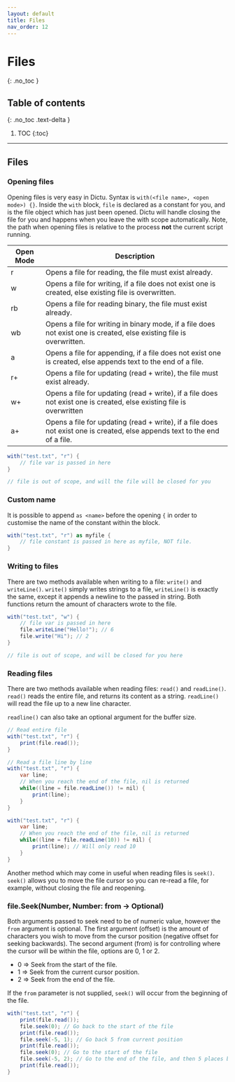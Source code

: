 ```yaml
---
layout: default
title: Files
nav_order: 12
---
```


# Files
{: .no_toc }

## Table of contents
{: .no_toc .text-delta }

1. TOC
{:toc}

---
## Files

### Opening files

Opening files is very easy in Dictu. Syntax is `with(<file name>, <open mode>) {}`. Inside the `with` block, `file` is declared
as a constant for you, and is the file object which has just been opened. Dictu will handle closing the file for you and happens
when you leave the with scope automatically. Note, the path when opening files is relative to the process **not** the current script running.

| Open Mode | Description                                                                                                                |
| --------- | -------------------------------------------------------------------------------------------------------------------------- |
| r         | Opens a file for reading, the file must exist already.                                                                     |
| w         | Opens a file for writing, if a file does not exist one is created, else existing file is overwritten.                      |
| rb        | Opens a file for reading binary, the file must exist already.                                                              |
| wb        | Opens a file for writing in binary mode, if a file does not exist one is created, else existing file is overwritten.       |
| a         | Opens a file for appending, if a file does not exist one is created, else appends text to the end of a file.               |
| r+        | Opens a file for updating (read + write), the file must exist already.                                                     |
| w+        | Opens a file for updating (read + write), if a file does not exist one is created, else existing file is overwritten       |
| a+        | Opens a file for updating (read + write), if a file does not exist one is created, else appends text to the end of a file. |

```cs
with("test.txt", "r") {
    // file var is passed in here
}

// file is out of scope, and will the file will be closed for you
```

### Custom name
It is possible to append `as <name>` before the opening `{` in order to customise the name of the constant within the block.
```cs
with("test.txt", "r") as myfile {
    // file constant is passed in here as myfile, NOT file.
}
```

### Writing to files

There are two methods available when writing to a file: `write()` and `writeLine()`. `write()` simply writes strings to a file, `writeLine()` is exactly the same, except it appends a newline to the passed in string. Both functions return the amount of characters wrote to the file.

```cs
with("test.txt", "w") {
    // file var is passed in here
    file.writeLine("Hello!"); // 6
    file.write("Hi"); // 2
}

// file is out of scope, and will be closed for you here
```

### Reading files

There are two methods available when reading files: `read()` and `readLine()`. `read()` reads the entire file, and returns its content as a string. `readLine()` will read the file up to a new line character.

`readline()` can also take an optional argument for the buffer size.

```cs
// Read entire file
with("test.txt", "r") {
    print(file.read());
}
```

```cs
// Read a file line by line
with("test.txt", "r") {
    var line;
    // When you reach the end of the file, nil is returned
    while((line = file.readLine()) != nil) {
        print(line);
    }
}

with("test.txt", "r") {
    var line;
    // When you reach the end of the file, nil is returned
    while((line = file.readLine(10)) != nil) {
        print(line); // Will only read 10
    }
}
```

Another method which may come in useful when reading files is `seek()`. `seek()` allows you to move the file cursor so you can re-read a file, for example, without closing the file and reopening.

### file.Seek(Number, Number: from  -> Optional)
Both arguments passed to seek need to be of numeric value, however the `from` argument is optional.
The first argument (offset) is the amount of characters you wish to move from the cursor position (negative offset for seeking backwards).
The second argument (from) is for controlling where the cursor will be within the file, options are 0, 1 or 2.
- 0 => Seek from the start of the file.
- 1 => Seek from the current cursor position.
- 2 => Seek from the end of the file.

If the `from` parameter is not supplied, `seek()` will occur from the beginning of the file.

```cs
with("test.txt", "r") {
    print(file.read());
    file.seek(0); // Go back to the start of the file
    print(file.read());
    file.seek(-5, 1); // Go back 5 from current position
    print(file.read());
    file.seek(0); // Go to the start of the file
    file.seek(-5, 2); // Go to the end of the file, and then 5 places back
    print(file.read());
}
```
